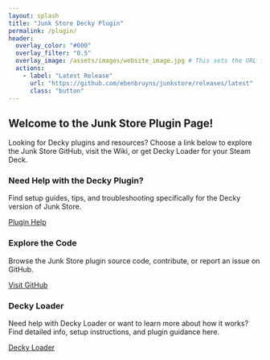 ```yaml
---
layout: splash
title: "Junk Store Decky Plugin"
permalink: /plugin/
header:
  overlay_color: "#000"
  overlay_filter: "0.5"
  overlay_image: /assets/images/website_image.jpg # This sets the URL for this page
  actions:
    - label: "Latest Release"
      url: "https://github.com/ebenbruyns/junkstore/releases/latest"
      class: "button"
---
```

<div class="spacer mt-4"></div>

<div style="height: 0px;"></div>
<section class="welcome-message">
  <h2>Welcome to the Junk Store Plugin Page!</h2>
  <p>Looking for Decky plugins and resources?  
  Choose a link below to explore the Junk Store GitHub, visit the Wiki, or get Decky Loader for your Steam Deck.</p>
</section>

<div class="content-box-container">
   <div class="content-box">
    <h3>Need Help with the Decky Plugin?</h3>
    <p>Find setup guides, tips, and troubleshooting specifically for the Decky version of Junk Store.</p>
    <a href="{{ '/deckyhelp' | relative_url }}" class="button" target="_blank" rel="noopener noreferrer">Plugin Help</a>
  </div>
  
  <div class="content-box">
    <h3>Explore the Code</h3>
    <p>Browse the Junk Store plugin source code, contribute, or report an issue on GitHub.</p>
    <a href="https://github.com/ebenbruyns/junkstore" class="button" target="_blank" rel="noopener noreferrer">Visit GitHub</a>
  </div>

  <div class="content-box">
    <h3>Decky Loader</h3>
    <p>Need help with Decky Loader or want to learn more about how it works? Find detailed info, setup instructions, and plugin guidance here.</p>
    <a href="https://decky.xyz/" class="button" target="_blank" rel="noopener noreferrer">Decky Loader</a>
  </div>
</div>